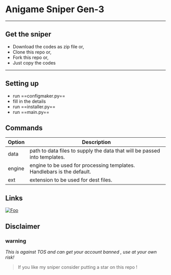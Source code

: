 # Anigame Sniper Gen-3
___

## Get the sniper
- Download the codes as zip file or,
- Clone this repo or,
- Fork this repo or,
- Just copy the codes
___
## Setting up
- run ==configmaker.py==
- fill in the details
- run ==installer.py==
- run ==main.py==

## Commands


| Option | Description |
| ------ | ----------- |
| data   | path to data files to supply the data that will be passed into templates. |
| engine | engine to be used for processing templates. Handlebars is the default. |
| ext    | extension to be used for dest files. |

## Links
[![Foo](https://github.com/Sebastian09-09/Anigame-Sniper-Gen-3/blob/main/images/Anigame%20Sniper%20Gen-3.png=200x)](http://google.com.au/)

## Disclaimer
### warning
*This is against TOS and can get your account banned , use at your own risk!* 
> If you like my sniper consider putting a star on this repo !

